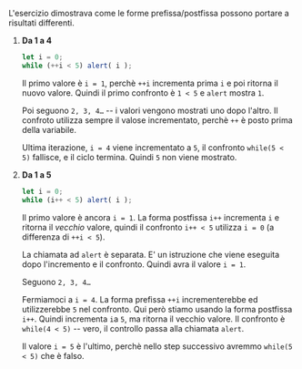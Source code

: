 L'esercizio dimostrava come le forme prefissa/postfissa possono portare a risultati differenti.

1. **Da 1 a 4**

    ```js run
    let i = 0;
    while (++i < 5) alert( i );
    ```

    Il primo valore è `i = 1`, perchè `++i` incrementa prima `i` e poi ritorna il nuovo valore. Quindi il primo confronto è `1 < 5` e `alert` mostra `1`.

    Poi seguono `2, 3, 4…` -- i valori vengono mostrati uno dopo l'altro. Il confroto utilizza sempre il valose incrementato, perchè `++` è posto prima della variabile.

    Ultima iterazione, `i = 4` viene incrementato a `5`, il confronto `while(5 < 5)` fallisce, e il ciclo termina. Quindi `5` non viene mostrato.

2. **Da 1 a 5**

    ```js run
    let i = 0;
    while (i++ < 5) alert( i );
    ```

    Il primo valore è ancora `i = 1`. La forma postfissa `i++` incrementa `i` e ritorna il *vecchio* valore, quindi il confronto `i++ < 5` utilizza `i = 0` (a differenza di `++i < 5`).

    La chiamata ad `alert` è separata. E' un istruzione che viene eseguita dopo l'incremento e il confronto. Quindi avra il valore `i = 1`.

    Seguono `2, 3, 4…`

    Fermiamoci a `i = 4`. La forma prefissa `++i` incrementerebbe ed utilizzerebbe `5` nel confronto. Qui però stiamo usando la forma postfissa `i++`. Quindi incrementa `i`a `5`, ma ritorna il vecchio valore. Il confronto è `while(4 < 5)` -- vero, il controllo passa alla chiamata `alert`.

    Il valore `i = 5` è l'ultimo, perchè nello step successivo avremmo `while(5 < 5)` che è falso.
